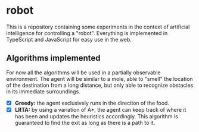 # robot

This is a repository containing some experiments in the context of artificial intelligence for controlling a "robot". Everything is implemented in TypeScript and JavaScript for easy use in the web.

## Algorithms implemented

For now all the algorithms will be used in a partially observable environment. The agent will be similar to a mole, able to "smell" the location of the destination from a long distance, but only able to recognize obstacles in its immediate surroundings.
- [x] **Greedy:** the agent exclusively runs in the direction of the food.
- [x] **LRTA:** by using a variation of A*, the agent can keep track of where it has been and updates the heuristics accordingly. This algorithm is guaranteed to find the exit as long as there is a path to it.
